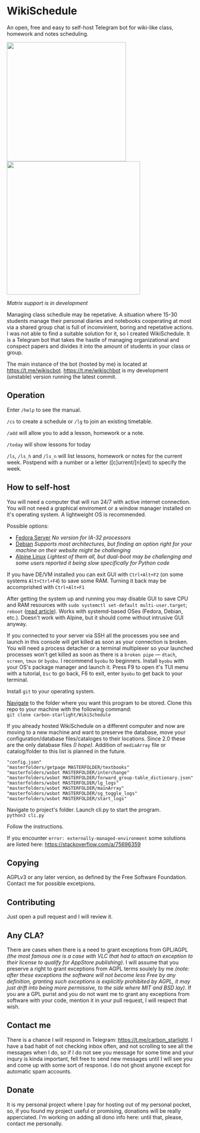 # WikiSchedule
An open, free and easy to self-host Telegram bot for wiki-like class, homework and notes scheduling.

<div align="left">
<a>
  <img src="https://github.com/user-attachments/assets/c120f1d9-f505-479f-8a36-f253703f7ebd" width="320px">
</a>
<a>
  <img src="https://github.com/user-attachments/assets/fefab97e-58b7-4a68-9a9b-93bcbb947dcd" width="358px">
</a>
</div>

_Matrix support is in development_

Managing class schedlule may be repetative. A situation where 15-30 students manage their personal diaries and notebooks cooperating at most via a shared group chat is full of inconvinient, boring and repetative actions. I was not able to find a suitable solution for it, so I created WikiSchedule. It is a Telegram bot that takes the hastle of managing organizational and conspect papers and divides it into the amount of students in your class or group.

The main instance of the bot (hosted by me) is located at https://t.me/wikiscbot. https://t.me/wikischbot is my development (unstable) version running the latest commit.

## Operation
Enter `/help` to see the manual. 

`/cs` to create a schedule or `/lg` to join an existing timetable.

`/add` will allow you to add a lesson, homework or a note.

`/today` will show lessons for today

`/ls`, `/ls_h` and `/ls_n` will list lessons, homework or notes for the current week. Postpend with a number or a letter ([c]urrent/[n]ext) to specify the week.

## How to self-host
You will need a computer that will run 24/7 with active internet connection. You will not need a graphical enviroment or a window manager installed on it's operating system. A lightweight OS is recommended.

Possible options:

- [Fedora Server](https://fedoraproject.org/) *No version for IA-32 processors*
- [Debian](https://www.debian.org/) *Supports most architectures, but finding an option right for your machine on their website might be challenging*
- [Alpine Linux](https://www.alpinelinux.org/) *Lightest of them all, but dual-boot may be challenging and some users reported it being slow specifically for Python code*

If you have DE/VM installed you can exit GUI with `Ctrl+Alt+F2` (on some systems `Alt+Ctrl+F4`) to save some RAM. Turning it back may be accomprished with `Ctrl+Alt+F1`

After getting the system up and running you may disable GUI to save CPU and RAM resources with `sudo systemctl set-default multi-user.target`; `reboot` ([read article](https://www.cyberciti.biz/faq/switch-boot-target-to-text-gui-in-systemd-linux/)). Works with systemd-based OSes (Fedora, Debian, etc.). Doesn't work with Alpine, but it should come without intrusive GUI anyway.

If you connected to your server via SSH all the processes you see and launch in this console will get killed as soon as your connection is broken. You will need a process detacher or a terminal multiplexer so your launched processes won't get killed as soon as there is a `broken pipe` — `dtach`, `screen`, `tmux` or `byobu`. I recommend `byobu` to beginners. Install `byobu` with your OS's package manager and launch it. Press F9 to open it's TUI menu with a tutorial, `Esc` to go back, F6 to exit, enter `byobu` to get back to your terminal.

Install `git` to your operating system. 

[Navigate](https://andysbrainbook.readthedocs.io/en/latest/unix/Unix_01_Navigation.html) to the folder where you want this program to be stored. Clone this repo to your machine with the following command:  
`git clone carbon-starlight/WikiSchedule`

If you already hosted WikiSchedule on a different computer and now are moving to a new machine and want to preserve the database, move your configuration/database files/cataloges to their locations. Since 2.0 these are the only database files _(I hope)_. Addition of `mediaArray` file or catalog/folder to this list is planned in the future.  

```
"config.json"
"masterfolders/getpage MASTERFOLDER/textbooks"
"masterfolders/wsbot MASTERFOLDER/interchange"
"masterfolders/wsbot MASTERFOLDER/forward_group-table_dictionary.json"
"masterfolders/wsbot MASTERFOLDER/lg_logs"
"masterfolders/wsbot MASTERFOLDER/mainArray"
"masterfolders/wsbot MASTERFOLDER/sg_toggle_logs"
"masterfolders/wsbot MASTERFOLDER/start_logs"
```

Navigate to project's folder. Launch cli.py to start the program.  
`python3 cli.py`

Follow the instructions.

If you encounter `error: externally-managed-environment` some solutions are listed here: https://stackoverflow.com/a/75696359

## Copying
AGPLv3 or any later version, as defined by the Free Software Foundation. Contact me for possible excetpions.

## Contributing
Just open a pull request and I will review it.

## Any CLA?
There are cases when there is a need to grant exceptions from GPL/AGPL _(the most famous one is a case with VLC that had to attach an exception to their license to qualify for AppStore publishing)_. I will assume that you preserve a right to grant exceptions from AGPL terms soulely by me _(note: after these exceptions the software will not become less Free by any definition, granting such exceptions is explicitly prohibited by AGPL, it may just drift into being more permissive, to the side where MIT and BSD lay)_. If you are a GPL purist and you do not want me to grant any exceptions from software with your code, mention it in your pull request, I will respect that wish.

## Contact me
There is a chance I will respond in Telegram: https://t.me/carbon_starlight. I have a bad habit of not checking inbox often, and not scrolling to see all the messages when I do, so if I do not see you message for some time and your inqury is kinda important, fell free to send new messages until I will see you and come up with some sort of response. I do not ghost anyone except for automatic spam accounts.

## Donate
It is my personal project where I pay for hosting out of my personal pocket, so, if you found my project useful or promising, donations will be really apperciated. I'm working on adding all dono info here: until that, please, contact me personally.
